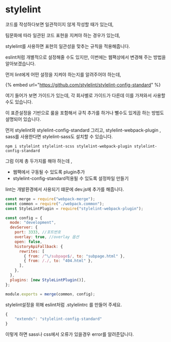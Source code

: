 # stylelint

코드를 작성하다보면 일관적이지 않게 작성할 때가 있는데, 

팀문화에 따라 일관된 코드 표현을 지켜야 하는 경우가 있는데, 

stylelint를 사용하면 표현의 일관성을 맞추는 규칙을 적용해줍니다. 

eslint처럼 개별적으로 설정해줄 수도 있지만, 이번에는 웹팩상에서 변경해 주는 방법을 알아보겠습니다. 

먼저 lint에게 어떤 설정을 지켜야 하는지를 알려주어야 하는데, 

{% embed url="https://github.com/stylelint/stylelint-config-standard" %}

여기 들어가 보면 가이드가 있는데, 각 회사별로 가이드가 다른데 이를 가져와서 사용할 수도 있습니다. 

이 표준설정을 기반으로 룰을 포함해서 규칙 추가를 하거나 뺄수도 있게끔 하는 방법도 설명되어 있습니다. 

먼저 stylelint와 stylelint-config-standard 그리고, stylelint-webpack-plugin , sass를 사용한다면 stylelint-sass도 설치할 수 있습니다. 

```text
npm i stylelint stylelint-scss stylelint-webpack-plugin stylelint-config-standard
```

그럼 이제 총 두가지를 해야 하는데 , 

* 웹팩에서 구동될 수 있도록 plugin추가 
* stylelint-config-standard적용될 수 있도록 설정파일 만들기

lint는 개발환경에서 사용되기 떄문에 dev.js에 추가를 해줍니다. 

```javascript
const merge = require("webpack-merge");
const common = require("./webpack.common");
const StyleLintPlugin = require("stylelint-webpack-plugin");

const config = {
  mode: "development",
  devServer: {
    port: 3333, //포트번호
    overlay: true, //overlay 옵션
    open: false,
    historyApiFallback: {
      rewrites: [
        { from: /^\/subpage$/, to: "subpage.html" },
        { from: /./, to: "404.html" },
      ],
    },
  },
  plugins: [new StyleLintPlugin()],
};

module.exports = merge(common, config);
```

stylelint설정을 위해 eslint처럼 .stylelintrc 를 만들어 주세요.

```javascript
{
    "extends": "stylelint-config-standard"
}
```

이렇게 하면 sass나 css에서 오류가 있을경우 error를 알려준답니다. 




